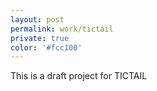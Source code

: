```yaml
---
layout: post
permalink: work/tictail
private: true
color: '#fcc100'
---
```


This is a draft project for TICTAIL

